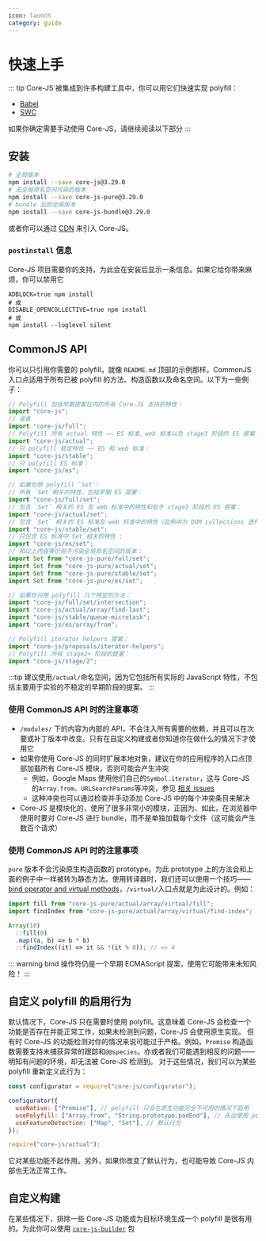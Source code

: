 ```yaml
---
icon: launch
category: guide
---
```


# 快速上手

::: tip
Core-JS 被集成到许多构建工具中，你可以用它们快速实现 polyfill：

- [Babel](./babel.md)
- [SWC](./swc.md)

如果你确定需要手动使用 Core-JS，请继续阅读以下部分
:::

## 安装

```sh
# 全局版本
npm install --save core-js@3.29.0
# 无全局命名空间污染的版本
npm install --save core-js-pure@3.29.0
# bundle 后的全局版本
npm install --save core-js-bundle@3.29.0
```

或者你可以通过 [CDN](https://www.jsdelivr.com/package/npm/core-js-bundle) 来引入 Core-JS。

### `postinstall` 信息

Core-JS 项目需要你的支持，为此会在安装后显示一条信息。如果它给你带来麻烦，你可以禁用它

```shell
ADBLOCK=true npm install
# 或
DISABLE_OPENCOLLECTIVE=true npm install
# 或
npm install --loglevel silent
```

## CommonJS API

你可以只引用你需要的 polyfill，就像 `README.md` 顶部的示例那样。CommonJS 入口点适用于所有已被 polyfill 的方法、构造函数以及命名空间。以下为一些例子：

```js
// Polyfill 包括早期提案在内的所有 Core-JS 支持的特性：
import "core-js";
// 或者
import "core-js/full";
// Polyfill 所有 actual 特性 —— ES 标准、web 标准以及 stage3 阶段的 ES 提案：
import "core-js/actual";
// 只 polyfill 稳定特性 —— ES 和 web 标准：
import "core-js/stable";
// 只 polyfill ES 标准：
import "core-js/es";

// 如果你想 polyfill `Set`:
// 所有 `Set`相关的特性，包括早期 ES 提案：
import "core-js/full/set";
// 包含 `Set` 相关的 ES 及 web 标准中的特性和处于 stage3 阶段的 ES 提案：
import "core-js/actual/set";
// 包含 `Set` 相关的 ES 标准及 web 标准中的特性（此例中为 DOM collections 迭代器）
import "core-js/stable/set";
// 只包含 ES 标准中`Set`相关的特性 :
import "core-js/es/set";
// 和以上内容等价但不污染全局命名空间的版本：
import Set from "core-js-pure/full/set";
import Set from "core-js-pure/actual/set";
import Set from "core-js-pure/stable/set";
import Set from "core-js-pure/es/set";

// 如果你只想 polyfill 几个特定的方法：
import "core-js/full/set/intersection";
import "core-js/actual/array/find-last";
import "core-js/stable/queue-microtask";
import "core-js/es/array/from";

// Polyfill iterator helpers 提案：
import "core-js/proposals/iterator-helpers";
// Polyfill 所有 stage2+ 阶段的提案：
import "core-js/stage/2";
```

:::tip
建议使用`/actual/`命名空间，因为它包括所有实际的 JavaScript 特性，不包括主要用于实验的不稳定的早期阶段的提案。
:::

### 使用 CommonJS API 时的注意事项

- `/modules/` 下的内容为内部的 API，不会注入所有需要的依赖，并且可以在次要或补丁版本中改变。只有在自定义构建或者你知道你在做什么的情况下才使用它
- 如果你使用 Core-JS 的同时扩展本地对象，建议在你的应用程序的入口点顶部加载所有 Core-JS 模块，否则可能会产生冲突
  - 例如，Google Maps 使用他们自己的`Symbol.iterator`，这与 Core-JS 的`Array.from`、`URLSearchParams`等冲突，参见 [相关 issues](https://github.com/zloirock/core-js/search?q=Google+Maps&type=Issues)
  - 这种冲突也可以通过检查并手动添加 Core-JS 中的每个冲突条目来解决
- Core-JS 是模块化的，使用了很多非常小的模块，正因为、如此，在浏览器中使用时要对 Core-JS 进行 bundle，而不是单独加载每个文件（这可能会产生数百个请求）

### 使用 CommonJS API 时的注意事项

`pure` 版本不会污染原生构造函数的 prototype。为此 prototype 上的方法会和上面的例子中一样被转为静态方法。使用转译器时，我们还可以使用一个技巧——[bind operator and virtual methods](https://github.com/tc39/proposal-bind-operator)，`/virtual/`入口点就是为此设计的。例如：

```js
import fill from "core-js-pure/actual/array/virtual/fill";
import findIndex from "core-js-pure/actual/array/virtual/find-index";

Array(10)
  ::fill(0)
  .map((a, b) => b * b)
  ::findIndex((it) => it && !(it % 8)); // => 4
```

::: warning
bind 操作符仍是一个早期 ECMAScript 提案，使用它可能带来未知风险！
:::

## 自定义 polyfill 的启用行为

默认情况下，Core-JS 只在需要时使用 polyfill。这意味着 Core-JS 会检查一个功能是否存在并能正常工作，如果未检测到问题，Core-JS 会使用原生实现。
但有时 Core-JS 的功能检测对你的情况来说可能过于严格。例如，`Promise` 构造函数需要支持未捕获异常的跟踪和`@@species`。亦或者我们可能遇到相反的问题——明知有问题的环境，却无法被 Core-JS 检测到。
对于这些情况，我们可以为某些 polyfill 重新定义此行为：

```js
const configurator = require("core-js/configurator");

configurator({
  useNative: ["Promise"], // polyfill 只会在原生功能完全不可用的情况下启用
  usePolyfill: ["Array.from", "String.prototype.padEnd"], // 永远使用 polyfill
  useFeatureDetection: ["Map", "Set"], // 默认行为
});

require("core-js/actual");
```

它对某些功能不起作用。另外，如果你改变了默认行为，也可能导致 Core-JS 内部也无法正常工作。

## 自定义构建

在某些情况下，排除一些 Core-JS 功能或为目标环境生成一个 polyfill 是很有用的。为此你可以使用 [`core-js-builder`](/packages/core-js-builder) 包
